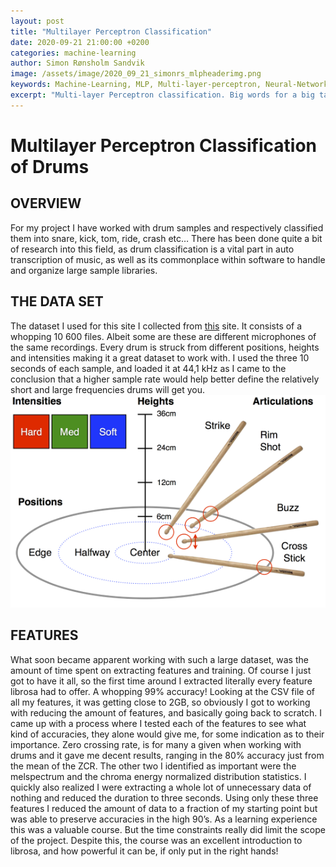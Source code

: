 ```yaml
---
layout: post
title: "Multilayer Perceptron Classification"
date: 2020-09-21 21:00:00 +0200
categories: machine-learning
author: Simon Rønsholm Sandvik
image: /assets/image/2020_09_21_simonrs_mlpheaderimg.png
keywords: Machine-Learning, MLP, Multi-layer-perceptron, Neural-Network
excerpt: "Multi-layer Perceptron classification. Big words for a big task. During this two-week course in machine learning all my brain cells were allocated in solving this task. Initially I wanted something simple to do for my project since wrapping my head around ML was a daunting enough task. I soon realized there really is no such thing as simple in machine learning."
---
```


# Multilayer Perceptron Classification of Drums

## OVERVIEW
For my project I have worked with drum samples and respectively classified them into snare, kick, tom, ride, crash etc… There has been done quite a bit of research into this field, as drum classification is a vital part in auto transcription of music, as well as its commonplace within software to handle and organize large sample libraries.

## THE DATA SET
The dataset I used for this site I collected from [this](http://www.mattprockup.com/percussion-dataset) site.
It consists of a whopping 10 600 files. Albeit some are these are different microphones of the same recordings. Every drum is struck from different positions, heights and intensities making it a great dataset to work with. I used the three 10 seconds of each sample, and loaded it at 44,1 kHz as I came to the conclusion that a higher sample rate would help better define the relatively short and large frequencies drums will get you.
![Overview of the dataset.](/assets/image/2020_09_21_simonrs_datasetimg.png "Overview of dataset.")

## FEATURES
What soon became apparent working with such a large dataset, was the amount of time spent on extracting features and training. Of course I just got to have it all, so the first time around I extracted literally every feature librosa had to offer. A whopping 99% accuracy! Looking at the CSV file of all my features, it was getting close to 2GB, so obviously I got to working with reducing the amount of features, and basically going back to scratch. I came up with a process where I tested each of the features to see what kind of accuracies, they alone would give me, for some indication as to their importance. Zero crossing rate, is for many a given when working with drums and it gave me decent results, ranging in the 80% accuracy just from the mean of the ZCR. The other two I identified as important were the melspectrum and the chroma energy normalized distribution statistics. I quickly also realized I were extracting a whole lot of unnecessary data of nothing and reduced the duration to three seconds. Using only these three features I reduced the amount of data to a fraction of my starting point but was able to preserve accuracies in the high 90’s.
As a learning experience this was a valuable course. But the time constraints really did limit the scope of the project. Despite this, the course was an excellent introduction to librosa, and how powerful it can be, if only put in the right hands!
